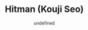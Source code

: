 --- 
slug: "hitman-kouji-seo"
title: "Hitman (Kouji Seo)"
publishdate: "2018-12-23"
src: "https://365manga.net/manga/hitman-kouji-seo"
author: "undefined"
image: "https://data.365manga.net/images/thumbnails/32688-hitman-kouji-seo.jpg"
tags: []
chapters: ["]
chapterlinks: ["]
description: ""
---